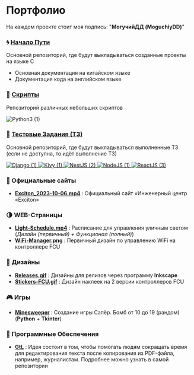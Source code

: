 # Портфолио
На каждом проекте стоит моя подпись: "**МогучийДД (MoguchiyDD)**"

### :cyclone: [Начало Пути](https://github.com/MoguchiyDD/Beginning-of-Road)
Основной репозиторий, где будут выкладываться созданные проекты на языке C
- Основная документация на китайском языке
- Документация кода на английском языке

### :door: [Скрипты](https://github.com/MoguchiyDD/Box)
Репозиторий различных небольших скриптов
<div id="scripts" align="left">
  <img alt="Python3 (1)" src="https://img.shields.io/badge/Python3-1-B71C1C?style=for-the-badge" />
</div>

### :genie: [Тестовые Задания (ТЗ)](https://github.com/MoguchiyDD/TechnicalTest)
Основной репозиторий, где будут выкладываться выполненные ТЗ (если не доступна, то идёт выполнение ТЗ)
<div id="technical-tests" align="left">
  <a href="https://github.com/MoguchiyDD/TechnicalTest/tree/main/Django" target="_blank">
    <img alt="Django (1)" src="https://img.shields.io/badge/Django-1-B71C1C?style=for-the-badge" />
  </a>
  <a href="https://github.com/MoguchiyDD/TechnicalTest/tree/main/Kivy" target="_blank">
    <img alt="Kivy (1)" src="https://img.shields.io/badge/Kivy-1-B71C1C?style=for-the-badge" />
  </a>
  <a href="https://github.com/MoguchiyDD/TechnicalTest/tree/main/NestJS" target="_blank">
    <img alt="NestJS (2)" src="https://img.shields.io/badge/NestJS-2-B71C1C?style=for-the-badge" />
  </a>
  <a href="https://github.com/MoguchiyDD/TechnicalTest/tree/main/NodeJS" target="_blank">
    <img alt="NodeJS (1)" src="https://img.shields.io/badge/NodeJS-1-B71C1C?style=for-the-badge" />
  </a>
  <a href="https://github.com/MoguchiyDD/TechnicalTest/tree/main/ReactJS" target="_blank">
    <img alt="ReactJS (3)" src="https://img.shields.io/badge/ReactJS-3-B71C1C?style=for-the-badge" />
  </a>
</div>

### :100: Официальные сайты
- **[Exciton_2023-10-06.mp4](portfolio/Exciton_2023-10-06.mp4)** : Официальный сайт «Инженерный центр «Exciton»

### :last_quarter_moon: WEB-Страницы
- **[Light-Schedule.mp4](portfolio/Light-Schedule.mp4)** : Расписание для управления уличным светом (*Дизайн (первичный) + Функционал (полный)*)
- **[WiFi-Manager.png](portfolio/WiFi-Manager.png)** : Первичный дизайн по управлению WiFi на контроллере FCU

### :art: Дизайны
- **[Releases.gif](portfolio/Releases.gif)** :  Дизайны для релизов через программу **Inkscape**
- **[Stickers-FCU.gif](portfolio/Stickers-FCU.gif)** :  Дизайн наклеек на 2 версии контроллеров FCU

### :video_game: Игры
- **[Minesweeper](https://github.com/MoguchiyDD/Minesweeper/tree/Python)** : Создание игры Сапёр. Бомб от 10 до 19 (рандом) (**Python** + **Tkinter**)

### :izakaya_lantern: Программные Обеспечения
- **[GtL](https://github.com/MoguchiyDD/GtL)** : Идея состоит в том, чтобы помогать людям сокращать время для редактирования текста после копирования из PDF-файла, например, журналистам. Подробнее можно узнать в самой репозитории
